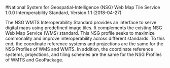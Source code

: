 #National System for Geospatial-Intelligence (NSG) Web Map Tile Service 1.0.0 Interoperability Standard, Version 1.1 (2018-04-27)  


The NSG WMTS Interoperability Standard provides an interface to serve digital maps using predefined image tiles. It complements the existing NSG Web Map Service (WMS) standard. This NSG profile seeks to maximize commonality and improve interoperability across different standards. To this end, the coordinate reference systems and projections are the same for the NSG Profiles of WMS and WMTS. In addition, the coordinate reference systems, projections, and tiling schemes are the same for the NSG Profiles of WMTS and GeoPackage.
